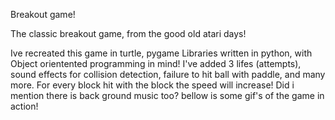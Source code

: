 Breakout game! 

The classic breakout game, from the good old atari days! 

Ive recreated this game in turtle, pygame Libraries written in python, with Object orientented programming in mind! 
I've added 3 lifes (attempts), sound effects for collision detection, failure to hit ball with paddle, and many more.
For every block hit with the block the speed will increase!
Did i mention there is back ground music too?
bellow is some gif's of the game in action!

